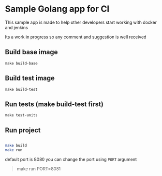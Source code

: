 # Sample Golang app for CI
This sample app is made to help other developers start working with docker and jenkins

Its a work in progress so any comment and suggestion is well received

## Build base image
```
make build-base
```

## Build test image
```
make build-test
```

## Run tests (make build-test first)
```
make test-units
```

## Run project
``` bash

make build
make run
```
default port is 8080
you can change the port using `PORT` argument
> make run PORT=8081

<!-- ## Deploy to kubernetes
```
kubectl create -f webapp.yml
```

## Deploy to kubernetes service
```
kubectl create -f webapp-service.yml
``` -->

<!-- ## Describe service
```
kubectl describe svc golang-app-service
``` -->